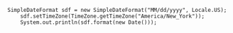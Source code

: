 	SimpleDateFormat sdf = new SimpleDateFormat("MM/dd/yyyy", Locale.US);
		sdf.setTimeZone(TimeZone.getTimeZone("America/New_York"));           
		System.out.println(sdf.format(new Date()));
